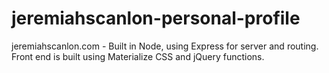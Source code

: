 # jeremiahscanlon-personal-profile
jeremiahscanlon.com - Built in Node, using Express for server and routing. Front end is built using Materialize CSS and jQuery functions.
